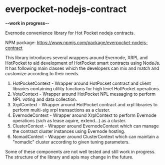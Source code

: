 # everpocket-nodejs-contract

**--work in progress--**

Evernode convenience library for Hot Pocket nodejs contracts.

NPM package: https://www.npmjs.com/package/everpocket-nodejs-contract

This library introduces several wrappers around Evernode, XRPL and HotPocket to aid development of HotPocket smart contracts using NodeJs. It has following main classes which the developers can mix and match and customize according to their needs.

1. HotPocketContext - Wrapper around HotPocket contract and client libraries containing utility functions for high level HotPocket operations.
2. VoteContext - Wrapper around HotPocket NPL messaging to perform NPL voting and data collection.
3. XrplContext - Wrapper around HotPocket contract and xrpl libraries to perform multi-sig xrpl transactions as a cluster.
4. EvernodeContext - Wrapper around XrplContext to perform Evernode operations (sich as lease aquire, extend...) as a cluster.
5. ClusterContext - Wrapper around EvernodeContext which can manage the contract cluster instances using Evernode hosting.
6. NomadContext - Wrapper around ClusterContext which can maintain a "nomadic" cluster according to given tuning parameters.

Some of these components are not well tested and still work in progress. The structure of the library and apis may change in the future.
